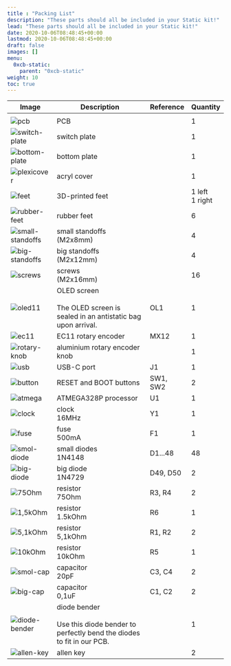 ```yaml
---
title : "Packing List"
description: "These parts should all be included in your Static kit!"
lead: "These parts should all be included in your Static kit!"
date: 2020-10-06T08:48:45+00:00
lastmod: 2020-10-06T08:48:45+00:00
draft: false
images: []
menu:
  0xcb-static:
    parent: "0xcb-static"
weight: 10
toc: true
---
```


| Image                                   | Description                                                                               | Reference | Quantity          |
| --------------------------------------- | ----------------------------------------------------------------------------------------- | --------- | ----------------- |
|                                         |                                                                                           |           |                   |
| ![pcb](pcb.jpg)                         | PCB                                                                                       |           | 1                 |
| ![switch-plate](switch-plate.jpg)       | switch plate                                                                              |           | 1                 |
| ![bottom-plate](bottom-plate.jpg)       | bottom plate                                                                              |           | 1                 |
| ![plexicover](plexicover.jpg)           | acryl cover                                                                               |           | 1                 |
| ![feet](feet.jpg)                       | 3D-printed feet                                                                           |           | 1 left<br>1 right |
| ![rubber-feet](rubber-feet.jpg)         | rubber feet                                                                               |           | 6                 |
| ![small-standoffs](small-standoffs.jpg) | small standoffs<br> (M2x8mm)                                                              |           | 4                 |
| ![big-standoffs](big-standoffs.jpg)     | big standoffs<br> (M2x12mm)                                                               |           | 4                 |
| ![screws](screws.jpg)                   | screws<br> (M2x16mm)                                                                      |           | 16                |
| ![oled11](oled11.jpg)                   | OLED screen<br><br>The OLED screen is sealed in an antistatic bag upon arrival.           | OL1       | 1                 |
| ![ec11](ec11.jpg)                       | EC11 rotary encoder                                                                       | MX12      | 1                 |
| ![rotary-knob](rotary-knob.jpg)         | aluminium rotary encoder knob                                                             |           | 1                 |
| ![usb](usb.jpg)                         | USB-C port                                                                                | J1        | 1                 |
| ![button](button.jpg)                   | RESET and BOOT buttons                                                                    | SW1, SW2  | 2                 |
| ![atmega](atmega.jpg)                   | ATMEGA328P processor                                                                      | U1        | 1                 |
| ![clock](clock.jpg)                     | clock <br> 16MHz                                                                          | Y1        | 1                 |
| ![fuse](fuse.jpg)                       | fuse<br>500mA                                                                             | F1        | 1                 |
| ![smol-diode](smol-diode.jpg)           | small diodes<br>1N4148                                                                    | D1...48   | 48                |
| ![big-diode](big-diode.jpg)             | big diode<br>1N4729                                                                       | D49, D50  | 2                 |
| ![75Ohm](75Ohm.jpg)                     | resistor<br>75Ohm                                                                         | R3, R4    | 2                 |
| ![1,5kOhm](1,5kOhm.jpg)                 | resistor<br>1.5kOhm                                                                       | R6        | 1                 |
| ![5,1kOhm](5,1kOhm.jpg)                 | resistor<br>5,1kOhm                                                                       | R1, R2    | 2                 |
| ![10kOhm](10kOhm.jpg)                   | resistor<br>10kOhm                                                                        | R5        | 1                 |
| ![smol-cap](smol-cap.jpg)               | capacitor<br>20pF                                                                         | C3, C4    | 2                 |
| ![big-cap](big-cap.jpg)                 | capacitor<br>0,1uF                                                                        | C1, C2    | 2                 |
| ![diode-bender](diode-bender.jpg)       | diode bender<br><br>Use this diode bender to perfectly bend the diodes to fit in our PCB. |           | 1                 |
| ![allen-key](allen-key.jpg)             | allen key                                                                                 |           | 2                 |